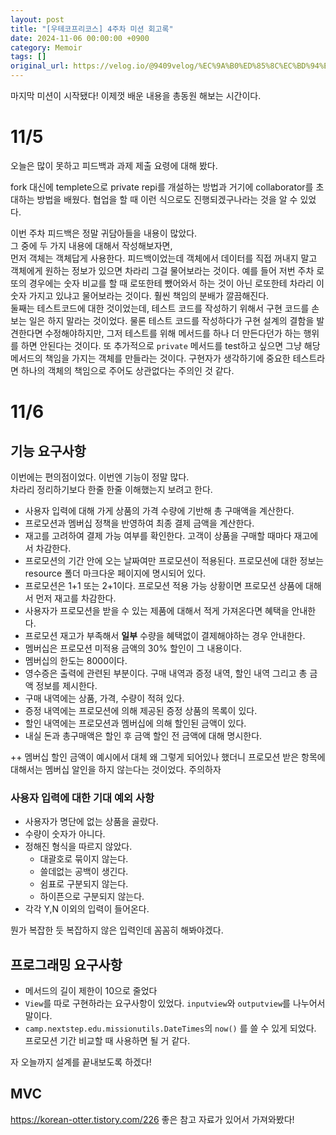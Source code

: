 ```yaml
---
layout: post
title: "[우테코프리코스] 4주차 미션 회고록"
date: 2024-11-06 00:00:00 +0900
category: Memoir
tags: []
original_url: https://velog.io/@9409velog/%EC%9A%B0%ED%85%8C%EC%BD%94%ED%94%84%EB%A6%AC%EC%BD%94%EC%8A%A4-4%EC%A3%BC%EC%B0%A8-%EB%AF%B8%EC%85%98-%ED%9A%8C%EA%B3%A0%EB%A1%9D
---
```


마지막 미션이 시작됐다! 이제껏 배운 내용을 총동원 해보는 시간이다.

# 11/5

오늘은 많이 못하고 피드백과 과제 제출 요령에 대해 봤다.

fork 대신에 templete으로 private repi를 개설하는 방법과 거기에 collaborator를 초대하는 방법을 배웠다. 협업을 할 때 이런 식으로도 진행되겠구나라는 것을 알 수 있었다.

이번 주차 피드백은 정말 귀담아들을 내용이 많았다.  
그 중에 두 가지 내용에 대해서 작성해보자면,  
먼저 객체는 객체답게 사용한다. 피드백이었는데 객체에서 데이터를 직접 꺼내지 말고 객체에게 원하는 정보가 있으면 차라리 그걸 물어보라는 것이다. 예를 들어 저번 주차 로또의 경우에는 숫자 비교를 할 때 로또한테 뺐어와서 하는 것이 아닌 로또한테 차라리 이 숫자 가지고 있냐고 물어보라는 것이다. 훨씬 책임의 분배가 깔끔해진다.  
둘째는 테스트코드에 대한 것이었는데, 테스트 코드를 작성하기 위해서 구현 코드를 손보는 일은 하지 말라는 것이었다. 물론 테스트 코드를 작성하다가 구현 설계의 결함을 발견한다면 수정해야하지만, 그저 테스트를 위해 메서드를 하나 더 만든다던가 하는 행위를 하면 안된다는 것이다. 또 추가적으로 `private` 메서드를 test하고 싶으면 그냥 해당 메서드의 책임을 가지는 객체를 만들라는 것이다. 구현자가 생각하기에 중요한 테스트라면 하나의 객체의 책임으로 주어도 상관없다는 주의인 것 같다.

# 11/6

## 기능 요구사항

이번에는 편의점이었다. 이번엔 기능이 정말 많다.  
차라리 정리하기보다 한줄 한줄 이해했는지 보려고 한다.

-   사용자 입력에 대해 가게 상품의 가격 수량에 기반해 총 구매액을 계산한다.
-   프로모션과 멤버십 정책을 반영하여 최종 결제 금액을 계산한다.
-   재고를 고려하여 결제 가능 여부를 확인한다. 고객이 상품을 구매할 때마다 재고에서 차감한다.
-   프로모션의 기간 안에 오는 날짜여만 프로모션이 적용된다. 프로모션에 대한 정보는 resource 폴더 마크다운 페이지에 명시되어 있다.
-   프로모션은 1+1 또는 2+1이다. 프로모션 적용 가능 상황이면 프로모션 상품에 대해서 먼저 재고를 차감한다.
-   사용자가 프로모션을 받을 수 있는 제품에 대해서 적게 가져온다면 혜택을 안내한다.
-   프로모션 재고가 부족해서 **일부** 수량을 혜택없이 결제해야하는 경우 안내한다.
-   멤버십은 프로모션 미적용 금액의 30% 할인이 그 내용이다.
-   멤버십의 한도는 8000이다.
-   영수증은 출력에 관련된 부분이다. 구매 내역과 증정 내역, 할인 내역 그리고 총 금액 정보를 제시한다.
-   구매 내역에는 상품, 가격, 수량이 적혀 있다.
-   증정 내역에는 프로모션에 의해 제공된 증정 상품의 목록이 있다.
-   할인 내역에는 프로모션과 멤버십에 의해 할인된 금액이 있다.
-   내실 돈과 총구매액은 할인 후 금액 할인 전 금액에 대해 명시한다.

++ 멤버십 할인 금액이 예시에서 대체 왜 그렇게 되어있나 했더니 프로모션 받은 항목에 대해서는 멤버십 알인을 하지 않는다는 것이었다. 주의하자

### 사용자 입력에 대한 기대 예외 사항

-   사용자가 명단에 없는 상품을 골랐다.
-   수량이 숫자가 아니다.
-   정해진 형식을 따르지 않았다.
    -   대괄호로 묶이지 않는다.
    *   쓸데없는 공백이 생긴다.
    *   쉼표로 구분되지 않는다.
    *   하이픈으로 구분되지 않는다.
-   각각 Y,N 이외의 입력이 들어온다.

뭔가 복잡한 듯 복잡하지 않은 입력인데 꼼꼼히 해봐야겠다.

## 프로그래밍 요구사항

-   메서드의 길이 제한이 10으로 줄었다
-   `View`를 따로 구현하라는 요구사항이 있었다. `inputview`와 `outputview`를 나누어서 말이다.
-   `camp.nextstep.edu.missionutils.DateTimes`의 `now()` 를 쓸 수 있게 되었다. 프로모션 기간 비교할 때 사용하면 될 거 같다.

자 오늘까지 설계를 끝내보도록 하겠다!

## MVC

<https://korean-otter.tistory.com/226> 좋은 참고 자료가 있어서 가져와봤다!
